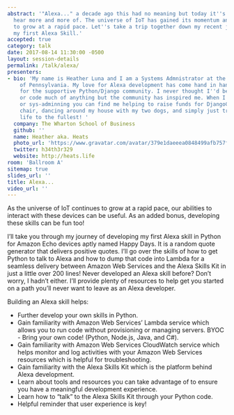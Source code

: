 ```yaml
---
abstract: '"Alexa..." a decade ago this had no meaning but today it''s something you
  hear more and more of. The universe of IoT has gained its momentum and is continuing
  to grow at a rapid pace. Let''s take a trip together down my recent journey of developing
  my first Alexa Skill.'
accepted: true
category: talk
date: 2017-08-14 11:30:00 -0500
layout: session-details
permalink: /talk/alexa/
presenters:
- bio: 'My name is Heather Luna and I am a Systems Admnistrator at the Wharton School
    of Pennsylvania. My love for Alexa development has come hand in hand with my love
    for the supportive Python/Django community. I never thought I''d be able to develop
    or code much of anything but the community has inspired me. When I''m not developing
    or sys-adminning you can find me helping to raise funds for DjangoCon US as sponsorship
    chair, dancing around my house with my two dogs, and simply just trying to live
    life to the fullest! '
  company: The Wharton School of Business
  github: ''
  name: Heather aka. Heats
  photo_url: 'https://www.gravatar.com/avatar/379e1daeeea0848499afb757fadb9831?s=400'
  twitter: h34th3r329
  website: http://heats.life
room: 'Ballroom A'
sitemap: true
slides_url: ''
title: Alexa...
video_url: ''
---
```


As the universe of IoT continues to grow at a rapid pace, our abilities to interact with these devices
can be useful. As an added bonus, developing these skills can be fun too!

I’ll take you through my journey of developing my first Alexa skill in Python for Amazon Echo devices aptly named Happy Days. It is a random quote generator that delivers positive quotes. I’ll go over the skills of how to get Python to talk to Alexa and how to dump that code into Lambda for a seamless delivery between Amazon Web Services and the Alexa Skills Kit in just a little over 200 lines!  Never developed an Alexa skill before? Don’t worry, I hadn’t either. I’ll provide plenty of resources to help get you started on a path you’ll never want to leave as an Alexa developer.

Building an Alexa skill helps:

- Further develop your own skills in Python.
- Gain familiarity with Amazon Web Services’ Lambda service which allows you to run code without provisioning or managing servers. BYOC - Bring your own code! (Python, Node.js, Java, and C#).
- Gain familiarity with Amazon Web Services CloudWatch service which helps monitor and log activities with your Amazon Web Services resources which is helpful for troubleshooting.
- Gain familiarity with the Alexa Skills Kit which is the platform behind Alexa development.
- Learn about tools and resources you can take advantage of to ensure you have a meaningful development experience.
- Learn how to “talk” to the Alexa Skills Kit through your Python code.
- Helpful reminder that user experience is key!
